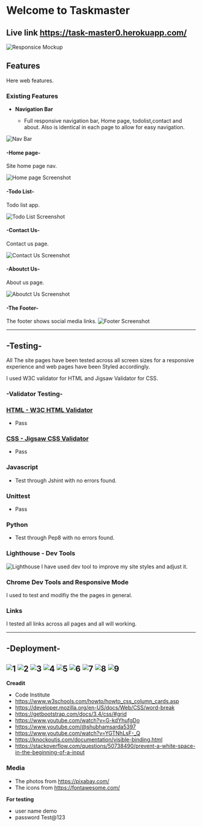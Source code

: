 # Welcome to Taskmaster
## Live link https://task-master0.herokuapp.com/
![Responsice Mockup](https://res.cloudinary.com/ddjtquzpc/image/upload/v1678153838/p4readme/home_orbnrr.png)

## Features 

Here web features.

### Existing Features

- __Navigation Bar__

  - Full responsive navigation bar, Home page, todolist,contact and about. Also is identical in each page to allow for easy navigation.

![Nav Bar](https://res.cloudinary.com/ddjtquzpc/image/upload/v1678153815/p4readme/nav_jcz7as.png)


#### -Home page-
Site home page nav.

![Home page Screenshot](https://res.cloudinary.com/ddjtquzpc/image/upload/v1678153838/p4readme/home_orbnrr.png)

#### -Todo List-
Todo list app.

![Todo List Screenshot](https://res.cloudinary.com/ddjtquzpc/image/upload/v1678153828/p4readme/tasks_urhl8c.png)

#### -Contact Us-
Contact us page.

![Contact Us Screenshot](https://res.cloudinary.com/ddjtquzpc/image/upload/v1678153816/p4readme/conact_yeqt9w.png)

#### -Aboutct Us-
About us page.

![Aboutct Us Screenshot](https://res.cloudinary.com/ddjtquzpc/image/upload/v1678153815/p4readme/about_qadet2.png)

#### -The Footer-
The footer shows social media links.
![Footer Screenshot](https://res.cloudinary.com/ddjtquzpc/image/upload/v1678153813/p4readme/footer_iubb7l.png)


-------------------------------------------------------------------------------------------------

## -Testing-

All The site pages have been tested across all screen sizes for a responsive experience and web pages have been Styled accordingly.

I used W3C validator for HTML and Jigsaw Validator for CSS.

### -Validator Testing-

### [HTML - W3C HTML Validator](https://jigsaw.w3.org/css-validator/)
  - Pass
### [CSS - Jigsaw CSS Validator](https://validator.w3.org/)
  - Pass
 ### Javascript
  - Test through Jshint with no errors found.
### Unittest
  - Pass
### Python
  - Test through Pep8 with no errors found.
### Lighthouse - Dev Tools
![Lighthouse](https://res.cloudinary.com/ddjtquzpc/image/upload/v1678153897/p4readme/Lighthouse_-_Dev_nxqnia.png)
I have used dev tool to improve my site styles and adjust it. 

### Chrome Dev Tools and Responsive Mode

I used to test and modifiy the the pages in general.

### Links
I tested all links across all pages and all will working.

-------------------------------------------------------------------------------------------------
## -Deployment-
![1](https://res.cloudinary.com/ddjtquzpc/image/upload/v1678163318/p4readme/deploy/1_fuzarc.png)
![2](https://res.cloudinary.com/ddjtquzpc/image/upload/v1678163318/p4readme/deploy/2_szwdud.png)
![3](https://res.cloudinary.com/ddjtquzpc/image/upload/v1678163318/p4readme/deploy/3_paphmy.png)
![4](https://res.cloudinary.com/ddjtquzpc/image/upload/v1678163318/p4readme/deploy/4_nvwukn.png)
![5](https://res.cloudinary.com/ddjtquzpc/image/upload/v1678163319/p4readme/deploy/5_w84vdg.png)
![6](https://res.cloudinary.com/ddjtquzpc/image/upload/v1678163319/p4readme/deploy/6_y0slwr.png)
![7](https://res.cloudinary.com/ddjtquzpc/image/upload/v1678163319/p4readme/deploy/7_ik7jcm.png)
![8](https://res.cloudinary.com/ddjtquzpc/image/upload/v1678163319/p4readme/deploy/8_eciyz1.png)
![9](https://res.cloudinary.com/ddjtquzpc/image/upload/v1678163319/p4readme/deploy/9_qaalxd.png)
-------------------------------------------------------------------------------------------------
__Creadit__

 - Code Institute
 - https://www.w3schools.com/howto/howto_css_column_cards.asp
 - https://developer.mozilla.org/en-US/docs/Web/CSS/word-break
 - https://getbootstrap.com/docs/3.4/css/#grid
 - https://www.youtube.com/watch?v=G-kdYhufgDo
 - https://www.youtube.com/@shubhamsarda5397
 - https://www.youtube.com/watch?v=YGTNhLsF-_Q
 - https://knockoutjs.com/documentation/visible-binding.html
 - https://stackoverflow.com/questions/50738490/prevent-a-white-space-in-the-beginning-of-a-input

 ### Media

- The photos from https://pixabay.com/
- The icons from https://fontawesome.com/

__For testing__
 - user name demo
 - password Test@123